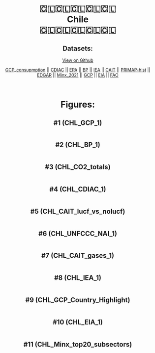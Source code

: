 
<center>
<h1 align="center">
🇨🇱🇨🇱🇨🇱🇨🇱🇨🇱
<br>
Chile
<br>
🇨🇱🇨🇱🇨🇱🇨🇱🇨🇱
</h1>
<h2>Datasets:</h2>
<p><a href="https://github.com/dquintani/GreenhouseData/tree/master/country_data/CHL_Chile/data">View on Github</a>
<br></p><p><a href="data/CHL_GCP_consupmption.csv">GCP_consupmption</a> || <a href="data/CHL_CDIAC.csv">CDIAC</a> || <a href="data/CHL_EPA.csv">EPA</a> || <a href="data/CHL_BP.csv">BP</a> || <a href="data/CHL_IEA.csv">IEA</a> || <a href="data/CHL_CAIT.csv">CAIT</a> || <a href="data/CHL_PRIMAP-hist.csv">PRIMAP-hist</a> || <a href="data/CHL_EDGAR.csv">EDGAR</a> || <a href="data/CHL_Minx_2021.csv">Minx_2021</a> || <a href="data/CHL_GCP.csv">GCP</a> || <a href="data/CHL_EIA.csv">EIA</a> || <a href="data/CHL_FAO.csv">FAO</a></p><p><br></p>
<h1>Figures:</h1><h2>#1 (CHL_GCP_1)</h2>
<p><img alt="" src="figures/CHL_GCP_1.png" /></p><h2>#2 (CHL_BP_1)</h2>
<p><img alt="" src="figures/CHL_BP_1.png" /></p><h2>#3 (CHL_CO2_totals)</h2>
<p><img alt="" src="figures/CHL_CO2_totals.png" /></p><h2>#4 (CHL_CDIAC_1)</h2>
<p><img alt="" src="figures/CHL_CDIAC_1.png" /></p><h2>#5 (CHL_CAIT_lucf_vs_nolucf)</h2>
<p><img alt="" src="figures/CHL_CAIT_lucf_vs_nolucf.png" /></p><h2>#6 (CHL_UNFCCC_NAI_1)</h2>
<p><img alt="" src="figures/CHL_UNFCCC_NAI_1.png" /></p><h2>#7 (CHL_CAIT_gases_1)</h2>
<p><img alt="" src="figures/CHL_CAIT_gases_1.png" /></p><h2>#8 (CHL_IEA_1)</h2>
<p><img alt="" src="figures/CHL_IEA_1.png" /></p><h2>#9 (CHL_GCP_Country_Highlight)</h2>
<p><img alt="" src="figures/CHL_GCP_Country_Highlight.png" /></p><h2>#10 (CHL_EIA_1)</h2>
<p><img alt="" src="figures/CHL_EIA_1.png" /></p><h2>#11 (CHL_Minx_top20_subsectors)</h2>
<p><img alt="" src="figures/CHL_Minx_top20_subsectors.png" /></p>